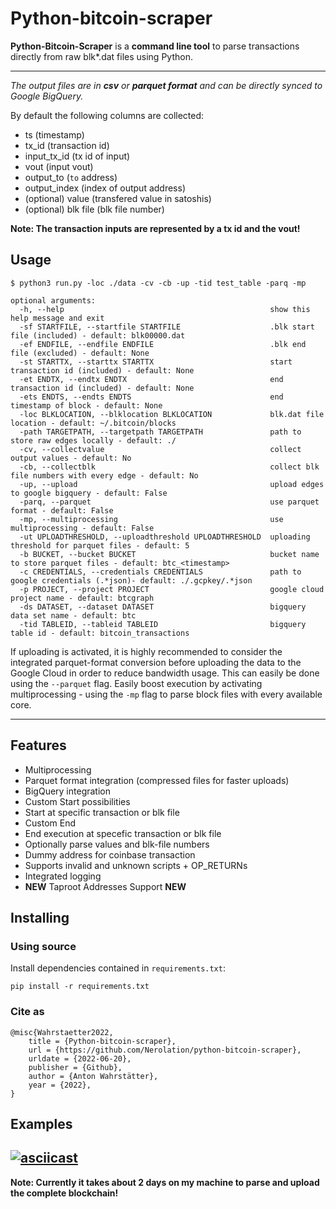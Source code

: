 # Python-bitcoin-scraper


**Python-Bitcoin-Scraper** is a **command line tool** to parse transactions directly from raw blk*.dat files using Python. 


---

*The output files are in **csv** or **parquet format** and can be directly synced to Google BigQuery.*

By default the following columns are collected:

- ts (timestamp)
- tx_id (transaction id)
- input_tx_id (tx id of input)
- vout (input vout)
- output_to (`to` address)
- output_index (index of output address)
- (optional) value (transfered value in satoshis)
- (optional) blk file (blk file number)


**Note: The transaction inputs are represented by a tx id and the vout!** 

## Usage

```console
$ python3 run.py -loc ./data -cv -cb -up -tid test_table -parq -mp

optional arguments:
  -h, --help                                              show this help message and exit
  -sf STARTFILE, --startfile STARTFILE                    .blk start file (included) - default: blk00000.dat
  -ef ENDFILE, --endfile ENDFILE                          .blk end file (excluded) - default: None
  -st STARTTX, --starttx STARTTX                          start transaction id (included) - default: None
  -et ENDTX, --endtx ENDTX                                end transaction id (included) - default: None
  -ets ENDTS, --endts ENDTS                               end timestamp of block - default: None
  -loc BLKLOCATION, --blklocation BLKLOCATION             blk.dat file location - default: ~/.bitcoin/blocks
  -path TARGETPATH, --targetpath TARGETPATH               path to store raw edges locally - default: ./
  -cv, --collectvalue                                     collect output values - default: No
  -cb, --collectblk                                       collect blk file numbers with every edge - default: No
  -up, --upload                                           upload edges to google bigquery - default: False
  -parq, --parquet                                        use parquet format - default: False
  -mp, --multiprocessing                                  use multiprocessing - default: False
  -ut UPLOADTHRESHOLD, --uploadthreshold UPLOADTHRESHOLD  uploading threshold for parquet files - default: 5
  -b BUCKET, --bucket BUCKET                              bucket name to store parquet files - default: btc_<timestamp>
  -c CREDENTIALS, --credentials CREDENTIALS               path to google credentials (.*json)- default: ./.gcpkey/.*json
  -p PROJECT, --project PROJECT                           google cloud project name - default: btcgraph
  -ds DATASET, --dataset DATASET                          bigquery data set name - default: btc
  -tid TABLEID, --tableid TABLEID                         bigquery table id - default: bitcoin_transactions
```
If uploading is activated, it is highly recommended to consider the integrated parquet-format conversion before uploading the data to the Google Cloud in order to reduce bandwidth usage. This can easily be done using the  `--parquet` flag. Easily boost execution by activating multiprocessing - using the `-mp` flag to parse block files with every available core.

---


## Features
- Multiprocessing
- Parquet format integration (compressed files for faster uploads)
- BigQuery integration 
- Custom Start possibilities
-   Start at specific transaction or blk file
- Custom End
-   End execution at specefic transaction or blk file
- Optionally parse values and blk-file numbers
- Dummy address for coinbase transaction
- Supports invalid and unknown scripts + OP_RETURNs
- Integrated logging
- **NEW** Taproot Addresses Support **NEW**

## Installing


### Using source

Install dependencies contained in `requirements.txt`:
```
pip install -r requirements.txt
```


### Cite as
```
@misc{Wahrstaetter2022,
	title = {Python-bitcoin-scraper},
	url = {https://github.com/Nerolation/python-bitcoin-scraper},
	urldate = {2022-06-20},
	publisher = {Github},
	author = {Anton Wahrstätter},
	year = {2022},
}
```



## Examples
[![asciicast](https://asciinema.org/a/458061.svg)](https://asciinema.org/a/458061)
---

**Note: Currently it takes about 2 days on my machine to parse and upload the complete blockchain!** 




